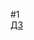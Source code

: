 #1  
  [ДЗ](https://docs.google.com/document/d/1Yo1VGXaHr3taaZAksU3emUpX9FOC70cyjgIqujqYcA0/edit?usp=sharing)  
